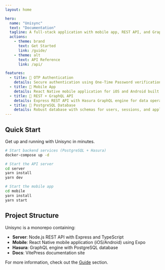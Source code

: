 ```yaml
---
layout: home

hero:
  name: "Unisync"
  text: "Documentation"
  tagline: A full-stack application with mobile app, REST API, and GraphQL backend
  actions:
    - theme: brand
      text: Get Started
      link: /guide/
    - theme: alt
      text: API Reference
      link: /api/

features:
  - title: 🔐 OTP Authentication
    details: Secure authentication using One-Time Password verification via email or SMS
  - title: 📱 Mobile App
    details: React Native mobile application for iOS and Android built with Expo
  - title: 🔌 REST + GraphQL API
    details: Express REST API with Hasura GraphQL engine for data operations
  - title: 🐘 PostgreSQL Database
    details: Robust database with schemas for users, sessions, and application settings
---
```


## Quick Start

Get up and running with Unisync in minutes.

```bash
# Start backend services (PostgreSQL + Hasura)
docker-compose up -d

# Start the API server
cd server
yarn install
yarn dev

# Start the mobile app
cd mobile
yarn install
yarn start
```

## Project Structure

Unisync is a monorepo containing:

- **Server**: Node.js REST API with Express and TypeScript
- **Mobile**: React Native mobile application (iOS/Android) using Expo
- **Hasura**: GraphQL engine with PostgreSQL database
- **Docs**: VitePress documentation site

For more information, check out the [Guide](/guide/) section.
